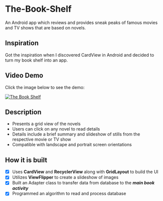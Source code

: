 # The-Book-Shelf
An Android app which reviews and provides sneak peaks of famous movies and TV shows that are based on novels.

## Inspiration
Got the inspiration when I discovered CardView in Android and decided to turn my book shelf into an app.

## Video Demo 
Click the image below to see the demo:

[![The Book Shelf](https://img.youtube.com/vi/ck8a9BdIPEc/0.jpg)](https://youtu.be/ck8a9BdIPEc)
 
## Description
- Presents a grid view of the novels
- Users can click on any novel to read details
- Details include a brief summary and slideshow of stills from the respective movie or TV show
- Compatible with landscape and portrait screen orientations

## How it is built
- [x] Uses **CardView** and **RecyclerView** along with **GridLayout** to build the UI
- [x] Utilizes **ViewFlipper** to create a slideshow of images
- [x] Built an Adapter class to transfer data from database to the **_main book activity_**
- [x] Programmed an algorithm to read and process database
